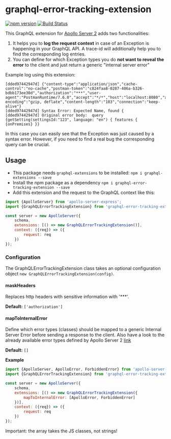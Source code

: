 graphql-error-tracking-extension
================================

[![npm version](http://img.shields.io/npm/v/graphql-error-tracking-extension.svg?style=flat)](https://npmjs.org/package/graphql-error-tracking-extension "View this project on npm")
[![Build Status](https://travis-ci.org/philsch/graphql-error-tracking-extension.svg?branch=master)](https://travis-ci.org/philsch/graphql-error-tracking-extension)

This GraphQL extension for [Apollo Server 2](https://github.com/apollographql/apollo-server) adds two functionalities:
 
1. It helps you to **log the request context** in case of an Exception is happening in your GraphQL API. A trace-id will 
additionally help you to find the corresponding log entries.
1. You can define for which Exception types you do **not want to reveal the error** to the client and just return a
generic "internal server error"

Example log using this extension:

```
[dded97442947d] {"content-type":"application/json","cache-control":"no-cache","postman-token":"c824faa8-0287-406a-b326-bdbb173ee30d","authorization":"***","user-agent":"PostmanRuntime/7.6.0","accept":"*/*","host":"localhost:8080","accept-encoding":"gzip, deflate","content-length":"103","connection":"keep-alive"}
[dded97442947d] Syntax Error: Expected Name, found {
[dded97442947d] Original error body:  query {getSetting(settingsId:"123", language: "en") { features { {onPremises} }}
```

In this case you can easily see that the Exception was just caused by a syntax error. However, if you need to find
a real bug the corresponding query can be crucial.

## Usage

* This package needs `graphql-extensions` to be installed: `npm i graphql-extensions --save`
* Install the npm package as a dependency `npm i graphql-error-tracking-extension --save`
* Add this extension and the request to the GraphQL context like this:

```js
import {ApolloServer} from 'apollo-server-express';
import {GraphQLErrorTrackingExtension} from 'graphql-error-tracking-extension';

const server = new ApolloServer({
    schema,
    extensions: [() => new GraphQLErrorTrackingExtension()],
    context: ({req}) => ({
        request: req
    })
});
```

### Configuration

The GraphQLErrorTrackingExtension class takes an optional 
configuration object `new GraphQLErrorTrackingExtension(config)`.

#### maskHeaders

Replaces http headers with sensitive information with '***'.

**Default:** `['authorization']`

#### mapToInternalError

Define which error types (classes) should be mapped to a generic Internal Server Error before sending a response
to the client. Also have a look to the already available error types defined by Apollo Server 2 [link](https://www.apollographql.com/docs/apollo-server/features/errors.html) 

**Default:** `[]`

**Example** 

```js
import {ApolloServer, ApolloError, ForbiddenError} from 'apollo-server-express';
import {GraphQLErrorTrackingExtension} from 'graphql-error-tracking-extension';

const server = new ApolloServer({
    schema,
    extensions: [() => new GraphQLErrorTrackingExtension({
        mapToInternalError: [ApolloError, ForbiddenError]
    })],
    context: ({req}) => ({
        request: req
    })
});
```

Important: the array takes the JS classes, not strings!
